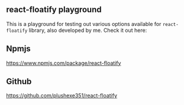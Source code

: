 ## react-floatify playground

This is a playground for testing out various options available for `react-floatify` library, also developed by me.
Check it out here:

## Npmjs

https://www.npmjs.com/package/react-floatify

## Github

https://github.com/plushexe351/react-floatify